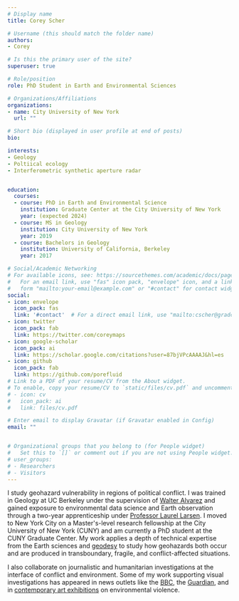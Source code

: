 ```yaml
---
# Display name
title: Corey Scher

# Username (this should match the folder name)
authors:
- Corey

# Is this the primary user of the site?
superuser: true

# Role/position
role: PhD Student in Earth and Environmental Sciences

# Organizations/Affiliations
organizations:
- name: City University of New York
  url: ""

# Short bio (displayed in user profile at end of posts)
bio: 

interests:
- Geology
- Poltiical ecology
- Interferometric synthetic aperture radar


education:
  courses:
  - course: PhD in Earth and Environmental Science
    institution: Graduate Center at the City University of New York
    year: (expected 2024)
  - course: MS in Geology
    institution: City University of New York
    year: 2019
  - course: Bachelors in Geology
    institution: University of California, Berkeley
    year: 2017

# Social/Academic Networking
# For available icons, see: https://sourcethemes.com/academic/docs/page-builder/#icons
#   For an email link, use "fas" icon pack, "envelope" icon, and a link in the
#   form "mailto:your-email@example.com" or "#contact" for contact widget.
social:
- icon: envelope
  icon_pack: fas
  link: '#contact'  # For a direct email link, use "mailto:cscher@gradcenter.cuny.edu".
- icon: twitter
  icon_pack: fab
  link: https://twitter.com/coreymaps
- icon: google-scholar
  icon_pack: ai
  link: https://scholar.google.com/citations?user=87bjVPcAAAAJ&hl=es
- icon: github
  icon_pack: fab
  link: https://github.com/porefluid
# Link to a PDF of your resume/CV from the About widget.
# To enable, copy your resume/CV to `static/files/cv.pdf` and uncomment the lines below.
# - icon: cv
#   icon_pack: ai
#   link: files/cv.pdf

# Enter email to display Gravatar (if Gravatar enabled in Config)
email: ""


# Organizational groups that you belong to (for People widget)
#   Set this to `[]` or comment out if you are not using People widget.
# user_groups:
# - Researchers
# - Visitors
---
```


I study geohazard vulnerability in regions of political conflict. I was trained in Geology at UC Berkeley under the supervision of [Walter Alvarez](https://en.wikipedia.org/wiki/Walter_Alvarez) and gained exposure to environmental data science and Earth observation through a two-year apprenticeship under [Professor Laurel Larsen](https://geography.berkeley.edu/associate-professor-laurel-larsen). I moved to New York City on a Master's-level research fellowship at the City University of New York (CUNY) and am currently a PhD student at the CUNY Graduate Center. My work applies a depth of technical expertise from the Earth sciences and [geodesy](https://www.unavco.org/what-is/) to study how geohazards both occur and are produced in transboundary, fragile, and conflict-affected situations.

I also collaborate on journalistic and humanitarian investigations at the interface of conflict and environment. Some of my work supporting visual investigations has appeared in news outlets like the [BBC](https://www.bbc.com/news/world-asia-57845156), the [Guardian](https://www.theguardian.com/world/2019/jul/19/israeli-spraying-of-herbicide-near-gaza-harming-palestinian-crops), and in [contemporary art exhibitions](https://u-jazdowski.pl/en/programme/exhibitions/forensic-architecture?tid=t_content) on environmental violence. 


